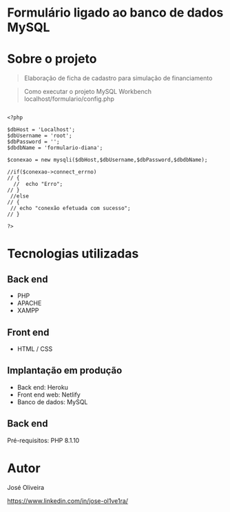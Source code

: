 
# Formulário ligado ao banco de dados MySQL
 

# Sobre o projeto 
>Elaboração de ficha de cadastro para simulação de financiamento


>Como executar o projeto
>MySQL Workbench 
>localhost/formulario/config.php

```

<?php 

$dbHost = 'Localhost';
$dbUsername = 'root';
$dbPassword = '';
$dbdbName = 'formulario-diana';

$conexao = new mysqli($dbHost,$dbUsername,$dbPassword,$dbdbName);

//if($conexao->connect_errno)
// {
  //  echo "Erro";
// }
 //else
// {
 // echo "conexão efetuada com sucesso";
// }

?>  

```

# Tecnologias utilizadas
## Back end
- PHP
- APACHE
- XAMPP

## Front end
- HTML / CSS

## Implantação em produção
- Back end: Heroku
- Front end web: Netlify
- Banco de dados: MySQL


## Back end
Pré-requisitos: PHP 8.1.10


# Autor
José Oliveira

 https://www.linkedin.com/in/jose-ol1ve1ra/    
